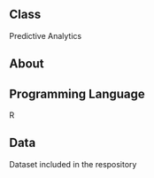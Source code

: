 ## Class
Predictive Analytics 

## About

## Programming Language
R

## Data
Dataset included in the respository
